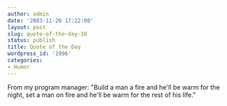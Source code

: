 ```yaml
---
author: admin
date: '2003-11-20 17:22:00'
layout: post
slug: quote-of-the-day-10
status: publish
title: Quote of the Day
wordpress_id: '1996'
categories:
- Humor
---
```


From my program manager: "Build a man a fire and he'll be warm for the
night, set a man on fire and he'll be warm for the rest of his life."
